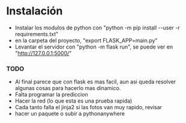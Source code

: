 # Instalación
- Instalar los modulos de python con "python -m pip install --user -r requirements.txt"
- en la carpeta del proyecto, "export FLASK_APP=main.py"
- Levantar el servidor con "python -m flask run", se puede ver en "http://127.0.0.1:5000/"

### TODO
- Al final parece que con flask es mas facil, aun asi queda resolver algunas cosas para hacerlo mas dinamico.
- Falta programar la prediccion
- Hacer la red (lo que esta es una prueba rapida)
- Cada tanto falla el jinja2 si las fotos van muy rapido, revisar
- hacer un paquete o subir a pythonanywhere